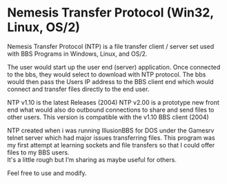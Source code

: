 Nemesis Transfer Protocol (Win32, Linux, OS/2)
===

Nemesis Transfer Protocol (NTP) is a file transfer client / server set
used with BBS Programs in Windows, Linux, and OS/2.

The user would start up the user end (server) application.  Once
connected to the bbs, they would select to download with NTP protocol.
The bbs would then pass the Users IP address to the BBS client end which would
connect and transfer files directly to the end user.

NTP v1.10 is the latest Releases (2004)
NTP v2.00 is a prototype new front end what would also do outbound connections to share and send files to other users.
          This version is compatible with the v1.10 BBS client (2004)
          
NTP created when i was running IllusionBBS for DOS under the Gamesrv telnet server which had major issues transferring files.
This program was my first attempt at learning sockets and file transfers so that I could offer files to my BBS users.  
It's a little rough but I’m sharing as maybe useful for others.

Feel free to use and modify.
